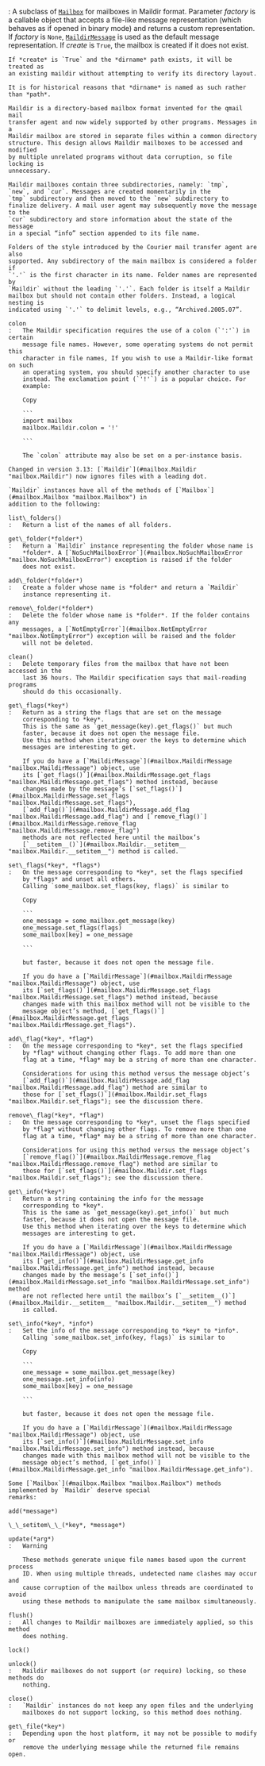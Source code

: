 :   A subclass of [`Mailbox`](#mailbox.Mailbox "mailbox.Mailbox") for mailboxes in Maildir format. Parameter
    *factory* is a callable object that accepts a file-like message representation
    (which behaves as if opened in binary mode) and returns a custom representation.
    If *factory* is `None`, [`MaildirMessage`](#mailbox.MaildirMessage "mailbox.MaildirMessage") is used as the default message
    representation. If *create* is `True`, the mailbox is created if it does not
    exist.

    If *create* is `True` and the *dirname* path exists, it will be treated as
    an existing maildir without attempting to verify its directory layout.

    It is for historical reasons that *dirname* is named as such rather than *path*.

    Maildir is a directory-based mailbox format invented for the qmail mail
    transfer agent and now widely supported by other programs. Messages in a
    Maildir mailbox are stored in separate files within a common directory
    structure. This design allows Maildir mailboxes to be accessed and modified
    by multiple unrelated programs without data corruption, so file locking is
    unnecessary.

    Maildir mailboxes contain three subdirectories, namely: `tmp`,
    `new`, and `cur`. Messages are created momentarily in the
    `tmp` subdirectory and then moved to the `new` subdirectory to
    finalize delivery. A mail user agent may subsequently move the message to the
    `cur` subdirectory and store information about the state of the message
    in a special “info” section appended to its file name.

    Folders of the style introduced by the Courier mail transfer agent are also
    supported. Any subdirectory of the main mailbox is considered a folder if
    `'.'` is the first character in its name. Folder names are represented by
    `Maildir` without the leading `'.'`. Each folder is itself a Maildir
    mailbox but should not contain other folders. Instead, a logical nesting is
    indicated using `'.'` to delimit levels, e.g., “Archived.2005.07”.

    colon
    :   The Maildir specification requires the use of a colon (`':'`) in certain
        message file names. However, some operating systems do not permit this
        character in file names, If you wish to use a Maildir-like format on such
        an operating system, you should specify another character to use
        instead. The exclamation point (`'!'`) is a popular choice. For
        example:

        Copy

        ```
        import mailbox
        mailbox.Maildir.colon = '!'

        ```

        The `colon` attribute may also be set on a per-instance basis.

    Changed in version 3.13: [`Maildir`](#mailbox.Maildir "mailbox.Maildir") now ignores files with a leading dot.

    `Maildir` instances have all of the methods of [`Mailbox`](#mailbox.Mailbox "mailbox.Mailbox") in
    addition to the following:

    list\_folders()
    :   Return a list of the names of all folders.

    get\_folder(*folder*)
    :   Return a `Maildir` instance representing the folder whose name is
        *folder*. A [`NoSuchMailboxError`](#mailbox.NoSuchMailboxError "mailbox.NoSuchMailboxError") exception is raised if the folder
        does not exist.

    add\_folder(*folder*)
    :   Create a folder whose name is *folder* and return a `Maildir`
        instance representing it.

    remove\_folder(*folder*)
    :   Delete the folder whose name is *folder*. If the folder contains any
        messages, a [`NotEmptyError`](#mailbox.NotEmptyError "mailbox.NotEmptyError") exception will be raised and the folder
        will not be deleted.

    clean()
    :   Delete temporary files from the mailbox that have not been accessed in the
        last 36 hours. The Maildir specification says that mail-reading programs
        should do this occasionally.

    get\_flags(*key*)
    :   Return as a string the flags that are set on the message
        corresponding to *key*.
        This is the same as `get_message(key).get_flags()` but much
        faster, because it does not open the message file.
        Use this method when iterating over the keys to determine which
        messages are interesting to get.

        If you do have a [`MaildirMessage`](#mailbox.MaildirMessage "mailbox.MaildirMessage") object, use
        its [`get_flags()`](#mailbox.MaildirMessage.get_flags "mailbox.MaildirMessage.get_flags") method instead, because
        changes made by the message’s [`set_flags()`](#mailbox.MaildirMessage.set_flags "mailbox.MaildirMessage.set_flags"),
        [`add_flag()`](#mailbox.MaildirMessage.add_flag "mailbox.MaildirMessage.add_flag") and [`remove_flag()`](#mailbox.MaildirMessage.remove_flag "mailbox.MaildirMessage.remove_flag")
        methods are not reflected here until the mailbox’s
        [`__setitem__()`](#mailbox.Maildir.__setitem__ "mailbox.Maildir.__setitem__") method is called.

    set\_flags(*key*, *flags*)
    :   On the message corresponding to *key*, set the flags specified
        by *flags* and unset all others.
        Calling `some_mailbox.set_flags(key, flags)` is similar to

        Copy

        ```
        one_message = some_mailbox.get_message(key)
        one_message.set_flags(flags)
        some_mailbox[key] = one_message

        ```

        but faster, because it does not open the message file.

        If you do have a [`MaildirMessage`](#mailbox.MaildirMessage "mailbox.MaildirMessage") object, use
        its [`set_flags()`](#mailbox.MaildirMessage.set_flags "mailbox.MaildirMessage.set_flags") method instead, because
        changes made with this mailbox method will not be visible to the
        message object’s method, [`get_flags()`](#mailbox.MaildirMessage.get_flags "mailbox.MaildirMessage.get_flags").

    add\_flag(*key*, *flag*)
    :   On the message corresponding to *key*, set the flags specified
        by *flag* without changing other flags. To add more than one
        flag at a time, *flag* may be a string of more than one character.

        Considerations for using this method versus the message object’s
        [`add_flag()`](#mailbox.MaildirMessage.add_flag "mailbox.MaildirMessage.add_flag") method are similar to
        those for [`set_flags()`](#mailbox.Maildir.set_flags "mailbox.Maildir.set_flags"); see the discussion there.

    remove\_flag(*key*, *flag*)
    :   On the message corresponding to *key*, unset the flags specified
        by *flag* without changing other flags. To remove more than one
        flag at a time, *flag* may be a string of more than one character.

        Considerations for using this method versus the message object’s
        [`remove_flag()`](#mailbox.MaildirMessage.remove_flag "mailbox.MaildirMessage.remove_flag") method are similar to
        those for [`set_flags()`](#mailbox.Maildir.set_flags "mailbox.Maildir.set_flags"); see the discussion there.

    get\_info(*key*)
    :   Return a string containing the info for the message
        corresponding to *key*.
        This is the same as `get_message(key).get_info()` but much
        faster, because it does not open the message file.
        Use this method when iterating over the keys to determine which
        messages are interesting to get.

        If you do have a [`MaildirMessage`](#mailbox.MaildirMessage "mailbox.MaildirMessage") object, use
        its [`get_info()`](#mailbox.MaildirMessage.get_info "mailbox.MaildirMessage.get_info") method instead, because
        changes made by the message’s [`set_info()`](#mailbox.MaildirMessage.set_info "mailbox.MaildirMessage.set_info") method
        are not reflected here until the mailbox’s [`__setitem__()`](#mailbox.Maildir.__setitem__ "mailbox.Maildir.__setitem__") method
        is called.

    set\_info(*key*, *info*)
    :   Set the info of the message corresponding to *key* to *info*.
        Calling `some_mailbox.set_info(key, flags)` is similar to

        Copy

        ```
        one_message = some_mailbox.get_message(key)
        one_message.set_info(info)
        some_mailbox[key] = one_message

        ```

        but faster, because it does not open the message file.

        If you do have a [`MaildirMessage`](#mailbox.MaildirMessage "mailbox.MaildirMessage") object, use
        its [`set_info()`](#mailbox.MaildirMessage.set_info "mailbox.MaildirMessage.set_info") method instead, because
        changes made with this mailbox method will not be visible to the
        message object’s method, [`get_info()`](#mailbox.MaildirMessage.get_info "mailbox.MaildirMessage.get_info").

    Some [`Mailbox`](#mailbox.Mailbox "mailbox.Mailbox") methods implemented by `Maildir` deserve special
    remarks:

    add(*message*)

    \_\_setitem\_\_(*key*, *message*)

    update(*arg*)
    :   Warning

        These methods generate unique file names based upon the current process
        ID. When using multiple threads, undetected name clashes may occur and
        cause corruption of the mailbox unless threads are coordinated to avoid
        using these methods to manipulate the same mailbox simultaneously.

    flush()
    :   All changes to Maildir mailboxes are immediately applied, so this method
        does nothing.

    lock()

    unlock()
    :   Maildir mailboxes do not support (or require) locking, so these methods do
        nothing.

    close()
    :   `Maildir` instances do not keep any open files and the underlying
        mailboxes do not support locking, so this method does nothing.

    get\_file(*key*)
    :   Depending upon the host platform, it may not be possible to modify or
        remove the underlying message while the returned file remains open.